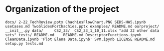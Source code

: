 # Organization of the project
`docs/
    2-22_TechReview.pptx
    ChachiesFlowChart.PNG
    SEDS-HW5.ipynb
    useCases.md
    TwoSlidesForChachies.pptx
examples/
    README.md
ourproject/
    __init__.py
    data/    
        CS2_33/ 
            CS2_33_1_10_11.xlsx
	    "add 22 other data sets"
    tests/
        README.md	
    README.md
    DescriptorFunctions.ipynb
    CleanData.ipynb
    'Plot Elena Data.ipynb'
    SVM.ipynb
LICENSE
README.md
setup.py
tests.md
`
